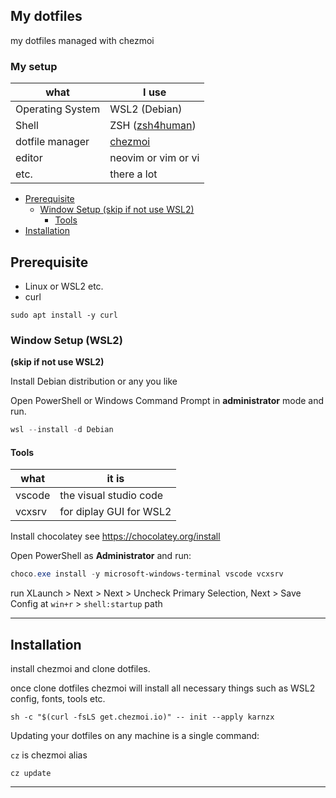 ## My dotfiles
my dotfiles managed with chezmoi

### My setup
| what             | I use                                                    | 
| ---------------- | -------------------------------------------------------- |
| Operating System | WSL2 (Debian)                                            |
| Shell            | ZSH ([zsh4human](https://github.com/romkatv/zsh4humans)) |
| dotfile manager  | [chezmoi](https://www.chezmoi.io/)                       |
| editor           | neovim or vim or vi                                      |
| etc.             | there a lot                                              |

- [Prerequisite](#prerequisite)
  - [Window Setup (skip if not use WSL2)](#window-setup-wsl2) 
    - [Tools](#tools)
- [Installation](#installation)

## Prerequisite

- Linux or WSL2 etc.
- curl

```shell
sudo apt install -y curl
```

### Window Setup (WSL2)
**(skip if not use WSL2)**

Install Debian distribution or any you like

Open PowerShell or Windows Command Prompt in **administrator** mode and run.

```powershell
wsl --install -d Debian
```
#### Tools
| what   | it is                   | 
| ------ | ----------------------- |
| vscode | the visual studio code  |
| vcxsrv | for diplay GUI for WSL2 |

Install chocolatey see https://chocolatey.org/install

Open PowerShell as **Administrator** and run:
```powershell
choco.exe install -y microsoft-windows-terminal vscode vcxsrv 
```
run XLaunch > Next > Next > Uncheck Primary Selection, Next > Save Config at `win+r` > `shell:startup` path

---
## Installation


install chezmoi and clone dotfiles.

once clone dotfiles chezmoi will install all necessary things such as WSL2 config, fonts, tools etc.
```shell
sh -c "$(curl -fsLS get.chezmoi.io)" -- init --apply karnzx
```

Updating your dotfiles on any machine is a single command:

`cz` is chezmoi alias
```shell
cz update
```
--- 
